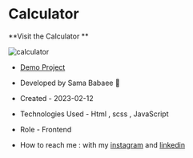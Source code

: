
# Calculator

**Visit the Calculator **

![calculator](https://user-images.githubusercontent.com/107030945/222140301-3332869b-be29-4d2f-82bc-a3cfd8cd6fe5.png)
- [Demo Project](https://sama-babaee-web.github.io/Calculator/)

- Developed by Sama Babaee 👻

-  Created - 2023-02-12

- Technologies Used - Html , scss , JavaScript  

- Role - Frontend

- How to reach me : with my [instagram](https://www.instagram.com/sama_babaee_web/) and [linkedin](https://www.linkedin.com/in/sama-babaee-54135324b/)


